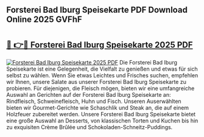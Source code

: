 ## Forsterei Bad Iburg Speisekarte PDF Download Online 2025 GVFhF

# <h2><a href="http://gccdjb.nevu.top/?p=Forsterei+Bad+Iburg+Speisekarte">🔗 👉🔴 Forsterei Bad Iburg Speisekarte 2025 PDF</a></h2>

[![Forsterei Bad Iburg Speisekarte 2025 PDF](https://i.imgur.com/dBaPXMq.png)](http://gccdjb.nevu.top/?p=Forsterei+Bad+Iburg+Speisekarte)
Die Forsterei Bad Iburg Speisekarte ist eine Gelegenheit, die Vielfalt zu genießen und etwas für sich selbst zu wählen. Wenn Sie etwas Leichtes und Frisches suchen, empfehlen wir Ihnen, unsere Salate aus unserer Forsterei Bad Iburg Speisekarte zu probieren. Für diejenigen, die Fleisch mögen, bieten wir eine umfangreiche Auswahl an Gerichten auf der Forsterei Bad Iburg Speisekarte an: Rindfleisch, Schweinefleisch, Huhn und Fisch. Unseren Auserwählten bieten wir Gourmet-Gerichte wie Schaschlik und Steak an, die auf einem Holzfeuer zubereitet werden. Unsere Forsterei Bad Iburg Speisekarte bietet eine große Auswahl an Desserts, von klassischen Torten und Kuchen bis hin zu exquisiten Crème Brûlée und Schokoladen-Schneitz-Puddings.
